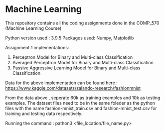 # Machine Learning

This repository contains all the coding assignments done in the COMP_570 (Machine Learning Course)

Python version used : 3.9.5
Packages used: Numpy, Matplotlib

Assignment 1 implementations:

1. Perceptron Model for Binary and Multi-class Classification
2. Averaged Perceptron Model for Binary and Multi-class Classification
3. Passive Aggressive Learning Model for Binary and Multi-class Classification

Data for the above implementation can be found here : https://www.kaggle.com/datasets/zalando-research/fashionmnist

From the data above , seperate 60k as training examples and 10k as testing examples. The dataset files need to be in the same foleder as the python files with the name
fashion-mnist_train.csv and fashion-mnist_test.csv for training and testing data respectively.

Running the command : pathon3 <file_location/file_name.py>

